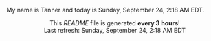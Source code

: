 My name is Tanner and today is Sunday, September 24, 2:18 AM EDT.

<p align="center">This <i>README</i> file is generated <b>every 3 hours</b>!</br>Last refresh: Sunday, September 24, 2:18 AM EDT<br /></p>

